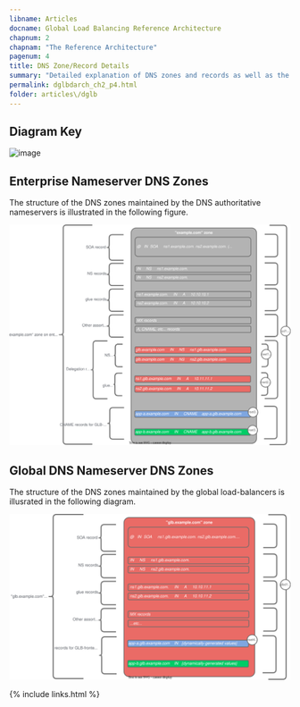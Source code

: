 ```yaml
---
libname: Articles
docname: Global Load Balancing Reference Architecture
chapnum: 2
chapnam: "The Reference Architecture"
pagenum: 4
title: DNS Zone/Record Details
summary: "Detailed explanation of DNS zones and records as well as the recursive resolution process used in this architecture."
permalink: dglbdarch_ch2_p4.html
folder: articles\/dglb
---
```


## Diagram Key

![image](./dglb-zones-key.drawio\.svg)

## Enterprise Nameserver DNS Zones

The structure of the DNS zones maintained by the DNS authoritative nameservers is illustrated in the following figure.

![image](./dglb-zones-1.drawio.svg)

## Global DNS Nameserver DNS Zones

The structure of the DNS zones maintained by the global load-balancers is illusrated in the following diagram.

![image](./dglb-zones-2.drawio.svg)

{% include links.html %}